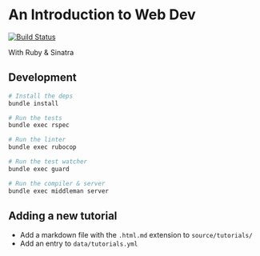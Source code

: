 An Introduction to Web Dev
==========================

[![Build Status](https://travis-ci.org/lpil/web-dev-intro.svg?branch=master)](https://travis-ci.org/lpil/web-dev-intro)

With Ruby & Sinatra


## Development

```sh
# Install the deps
bundle install

# Run the tests
bundle exec rspec

# Run the linter
bundle exec rubocop

# Run the test watcher
bundle exec guard

# Run the compiler & server
bundle exec middleman server
```


## Adding a new tutorial

* Add a markdown file with the `.html.md` extension to `source/tutorials/` 
* Add an entry to `data/tutorials.yml`
